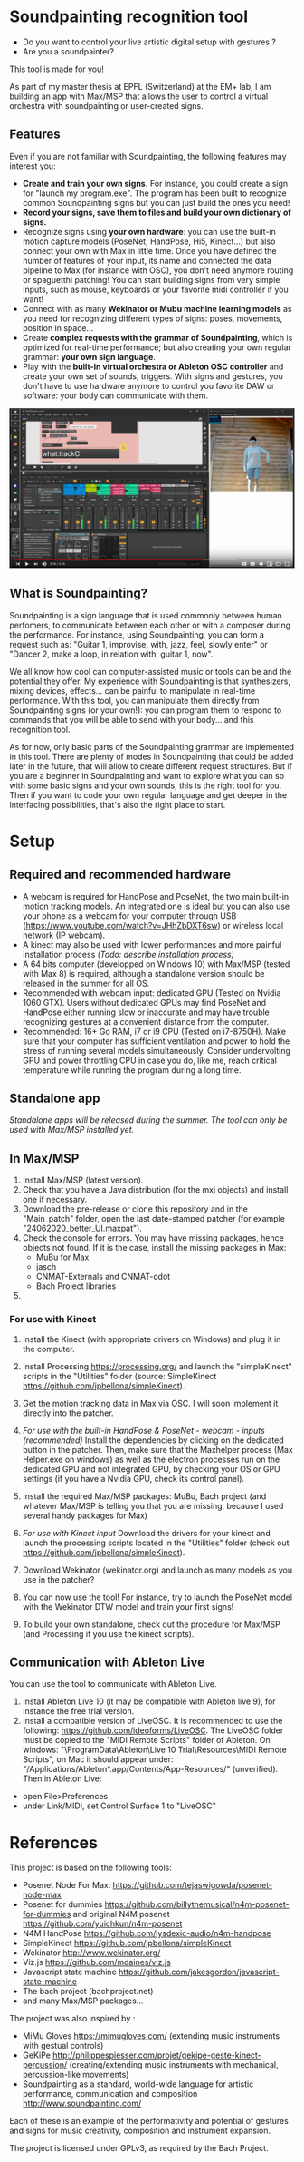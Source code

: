 # Soundpainting recognition tool

* Do you want to control your live artistic digital setup with gestures ?
* Are you a soundpainter?

This tool is made for you!

As part of my master thesis at EPFL (Switzerland) at the EM+ lab, I am building an app with Max/MSP that allows the user to control a virtual orchestra with soundpainting or user-created signs.

## Features

Even if you are not familiar with Soundpainting, the following features may interest you:

- **Create and train your own signs.**
For instance, you could create a sign for "launch my program.exe". The program has been built to recognize common Soundpainting signs but you can just build the ones you need!
- **Record your signs, save them to files and build your own dictionary of signs.**
- Recognize signs using **your own hardware**: you can use the built-in motion capture models (PoseNet, HandPose, Hi5, Kinect...) but also connect your own with Max in little time. Once you have defined the number of features of your input, its name and connected the data pipeline to Max (for instance with OSC), you don't need anymore routing or spaguetthi patching! You can start building signs from very simple inputs, such as mouse, keyboards or your favorite midi controller if you want!
- Connect with as many **Wekinator or Mubu machine learning models** as you need for recognizing different types of signs: poses, movements, position in space...
- Create **complex requests with the grammar of Soundpainting**, which is optimized for real-time performance; but also creating your own regular grammar: **your own sign language**.
- Play with the **built-in virtual orchestra or Ableton OSC controller** and create your own set of sounds, triggers. With signs and gestures, you don't have to use hardware anymore to control you favorite DAW or software: your body can communicate with them.

[![Check the demos on my youtube channel](./Images/YT_demo.png)](https://www.youtube.com/playlist?list=PLqINK1QtSzoG-oqaT623-OB2Z7BTE3Z93)

## What is Soundpainting?

Soundpainting is a sign language that is used commonly between human perfomers, to communicate between each other or with a composer during the performance. For instance, using Soundpainting, you can form a request such as: "Guitar 1, improvise, with, jazz, feel, slowly enter" or "Dancer 2, make a loop, in relation with, guitar 1, now".

We all know how cool can computer-assisted music or tools can be and the potential they offer. My experience with Soundpainting is that synthesizers, mixing devices, effects... can be painful to manipulate in real-time performance. With this tool, you can manipulate them directly from Soundpainting signs (or your own!): you can program them to respond to commands that you will be able to send with your body... and this recognition tool.

As for now, only basic parts of the Soundpainting grammar are implemented in this tool. There are plenty of modes in Soundpainting that could be added later in the future, that will allow to create different request structures. But if you are a beginner in Soundpainting and want to explore what you can so with some basic signs and your own sounds, this is the right tool for you. Then if you want to code your own regular language and get deeper in the interfacing possibilities, that's also the right place to start.

# Setup

## Required and recommended hardware

* A webcam is required for HandPose and PoseNet, the two main built-in motion tracking models. An integrated one is ideal but you can also use your phone as a webcam for your computer through USB (https://www.youtube.com/watch?v=JHhZbDXT6sw) or wireless local network (IP webcam).
* A kinect may also be used with lower performances and more painful installation process _(Todo: describe installation process)_
* A 64 bits computer (developped on Windows 10) with Max/MSP (tested with Max 8) is required, although a standalone version should be released in the summer for all OS.
* Recommended with webcam input: dedicated GPU (Tested on Nvidia 1060 GTX). Users without dedicated GPUs may find PoseNet and HandPose either running slow or inaccurate and may have trouble recognizing gestures at a convenient distance from the computer.
* Recommended: 16+ Go RAM, i7 or i9 CPU (Tested on i7-8750H). Make sure that your computer has sufficient ventilation and power to hold the stress of running several models simultaneously. Consider undervolting GPU and power throttling CPU in case you do, like me, reach critical temperature while running the program during a long time.

## Standalone app

_Standalone apps will be released during the summer. The tool can only be used with Max/MSP installed yet._

## In Max/MSP

1. Install Max/MSP (latest version).
2. Check that you have a Java distribution (for the mxj objects) and install one if necessary.
3. Download the pre-release or clone this repository and in the "Main_patch" folder, open the last date-stamped patcher (for example "24062020_better_UI.maxpat").
4. Check the console for errors. You may have missing packages, hence objects not found. If it is the case, install the missing packages in Max:
	* MuBu for Max
	* jasch
	* CNMAT-Externals and CNMAT-odot
	* Bach Project libraries
5.

### For use with Kinect

1. Install the Kinect (with appropriate drivers on Windows) and plug it in the computer.
2. Install Processing https://processing.org/ and launch the "simpleKinect" scripts in the "Utilities" folder (source: SimpleKinect https://github.com/jpbellona/simpleKinect).
3. Get the motion tracking data in Max via OSC. I will soon implement it directly into the patcher. 

	
5. _For use with the built-in HandPose & PoseNet - webcam - inputs (recommended)_ Install the dependencies by clicking on the dedicated button in the patcher. Then, make sure that the Maxhelper process (Max Helper.exe on windows) as well as the electron processes run on the dedicated GPU and not integrated GPU, by checking your OS or GPU settings (if you have a Nvidia GPU, check its control panel).
6. Install the required Max/MSP packages: MuBu, Bach project (and whatever Max/MSP is telling you that you are missing, because I used several handy packages for Max)
7. _For use with Kinect input_ Download the drivers for your kinect and launch the processing scripts located in the "Utilities" folder (check out https://github.com/jpbellona/simpleKinect).
8. Download Wekinator (wekinator.org) and launch as many models as you use in the patcher?
9. You can now use the tool! For instance, try to launch the PoseNet model with the Wekinator DTW model and train your first signs!
10. To build your own standalone, check out the procedure for Max/MSP (and Processing if you use the kinect scripts).

## Communication with Ableton Live

You can use the tool to communicate with Ableton Live.

1. Install Ableton Live 10 (it may be compatible with Ableton live 9), for instance the free trial version.
2. Install a compatible version of LiveOSC. It is recommended to use the following: https://github.com/ideoforms/LiveOSC. The LiveOSC folder must be copied to the "MIDI Remote Scripts" folder of Ableton. On windows: "\ProgramData\Ableton\Live 10 Trial\Resources\MIDI Remote Scripts", on Mac it should appear under: "/Applications/Ableton*.app/Contents/App-Resources/" (unverified).
Then in Ableton Live:
* open File>Preferences
* under Link/MIDI, set Control Surface 1 to "LiveOSC"

# References

This project is based on the following tools:
* Posenet Node For Max: https://github.com/tejaswigowda/posenet-node-max
* Posenet for dummies https://github.com/billythemusical/n4m-posenet-for-dummies and original N4M posenet https://github.com/yuichkun/n4m-posenet
* N4M HandPose https://github.com/lysdexic-audio/n4m-handpose
* SimpleKinect https://github.com/jpbellona/simpleKinect
* Wekinator http://www.wekinator.org/
* Viz.js https://github.com/mdaines/viz.js
* Javascript state machine https://github.com/jakesgordon/javascript-state-machine
* The bach project (bachproject.net)
* and many Max/MSP packages...

The project was also inspired by :
* MiMu Gloves https://mimugloves.com/ (extending music instruments with gestual controls)
* GeKiPe http://philippespiesser.com/projet/gekipe-geste-kinect-percussion/ (creating/extending music instruments with mechanical, percussion-like movements)
* Soundpainting as a standard, world-wide language for artistic performance, communication and composition http://www.soundpainting.com/

Each of these is an example of the performativity and potential of gestures and signs for music creativity, composition and instrument expansion.

The project is licensed under GPLv3, as required by the Bach Project.

